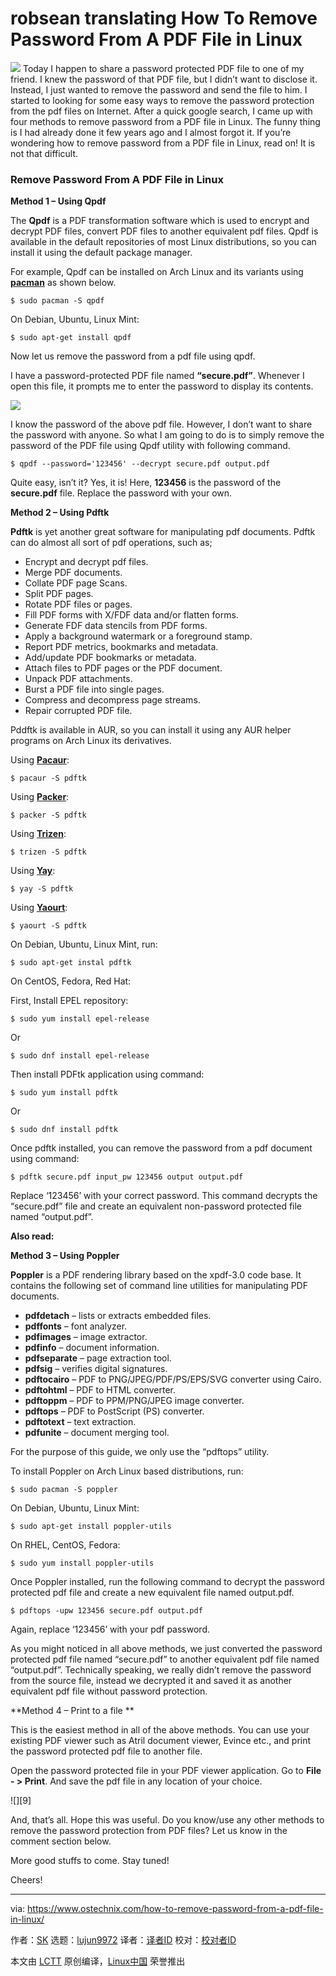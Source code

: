 robsean translating
How To Remove Password From A PDF File in Linux
======

![](https://www.ostechnix.com/wp-content/uploads/2018/04/Remove-Password-From-A-PDF-File-720x340.png)
Today I happen to share a password protected PDF file to one of my friend. I knew the password of that PDF file, but I didn’t want to disclose it. Instead, I just wanted to remove the password and send the file to him. I started to looking for some easy ways to remove the password protection from the pdf files on Internet. After a quick google search, I came up with four methods to remove password from a PDF file in Linux. The funny thing is I had already done it few years ago and I almost forgot it. If you’re wondering how to remove password from a PDF file in Linux, read on! It is not that difficult.

### Remove Password From A PDF File in Linux

**Method 1 – Using Qpdf**

The **Qpdf** is a PDF transformation software which is used to encrypt and decrypt PDF files, convert PDF files to another equivalent pdf files. Qpdf is available in the default repositories of most Linux distributions, so you can install it using the default package manager.

For example, Qpdf can be installed on Arch Linux and its variants using [**pacman**][1] as shown below.
```
$ sudo pacman -S qpdf

```

On Debian, Ubuntu, Linux Mint:
```
$ sudo apt-get install qpdf

```

Now let us remove the password from a pdf file using qpdf.

I have a password-protected PDF file named **“secure.pdf”**. Whenever I open this file, it prompts me to enter the password to display its contents.

![][3]

I know the password of the above pdf file. However, I don’t want to share the password with anyone. So what I am going to do is to simply remove the password of the PDF file using Qpdf utility with following command.
```
$ qpdf --password='123456' --decrypt secure.pdf output.pdf

```

Quite easy, isn’t it? Yes, it is! Here, **123456** is the password of the **secure.pdf** file. Replace the password with your own.

**Method 2 – Using Pdftk**

**Pdftk** is yet another great software for manipulating pdf documents. Pdftk can do almost all sort of pdf operations, such as;

  * Encrypt and decrypt pdf files.
  * Merge PDF documents.
  * Collate PDF page Scans.
  * Split PDF pages.
  * Rotate PDF files or pages.
  * Fill PDF forms with X/FDF data and/or flatten forms.
  * Generate FDF data stencils from PDF forms.
  * Apply a background watermark or a foreground stamp.
  * Report PDF metrics, bookmarks and metadata.
  * Add/update PDF bookmarks or metadata.
  * Attach files to PDF pages or the PDF document.
  * Unpack PDF attachments.
  * Burst a PDF file into single pages.
  * Compress and decompress page streams.
  * Repair corrupted PDF file.



Pddftk is available in AUR, so you can install it using any AUR helper programs on Arch Linux its derivatives.

Using [**Pacaur**][4]:
```
$ pacaur -S pdftk

```

Using [**Packer**][5]:
```
$ packer -S pdftk

```

Using [**Trizen**][6]:
```
$ trizen -S pdftk

```

Using [**Yay**][7]:
```
$ yay -S pdftk

```

Using [**Yaourt**][8]:
```
$ yaourt -S pdftk

```

On Debian, Ubuntu, Linux Mint, run:
```
$ sudo apt-get instal pdftk

```

On CentOS, Fedora, Red Hat:

First, Install EPEL repository:
```
$ sudo yum install epel-release

```

Or
```
$ sudo dnf install epel-release

```

Then install PDFtk application using command:
```
$ sudo yum install pdftk

```

Or
```
$ sudo dnf install pdftk

```

Once pdftk installed, you can remove the password from a pdf document using command:
```
$ pdftk secure.pdf input_pw 123456 output output.pdf

```

Replace ‘123456’ with your correct password. This command decrypts the “secure.pdf” file and create an equivalent non-password protected file named “output.pdf”.

**Also read:**

**Method 3 – Using Poppler**

**Poppler** is a PDF rendering library based on the xpdf-3.0 code base. It contains the following set of command line utilities for manipulating PDF documents.

  * **pdfdetach** – lists or extracts embedded files.
  * **pdffonts** – font analyzer.
  * **pdfimages** – image extractor.
  * **pdfinfo** – document information.
  * **pdfseparate** – page extraction tool.
  * **pdfsig** – verifies digital signatures.
  * **pdftocairo** – PDF to PNG/JPEG/PDF/PS/EPS/SVG converter using Cairo.
  * **pdftohtml** – PDF to HTML converter.
  * **pdftoppm** – PDF to PPM/PNG/JPEG image converter.
  * **pdftops** – PDF to PostScript (PS) converter.
  * **pdftotext** – text extraction.
  * **pdfunite** – document merging tool.



For the purpose of this guide, we only use the “pdftops” utility.

To install Poppler on Arch Linux based distributions, run:
```
$ sudo pacman -S poppler

```

On Debian, Ubuntu, Linux Mint:
```
$ sudo apt-get install poppler-utils

```

On RHEL, CentOS, Fedora:
```
$ sudo yum install poppler-utils

```

Once Poppler installed, run the following command to decrypt the password protected pdf file and create a new equivalent file named output.pdf.
```
$ pdftops -upw 123456 secure.pdf output.pdf

```

Again, replace ‘123456’ with your pdf password.

As you might noticed in all above methods, we just converted the password protected pdf file named “secure.pdf” to another equivalent pdf file named “output.pdf”. Technically speaking, we really didn’t remove the password from the source file, instead we decrypted it and saved it as another equivalent pdf file without password protection.

**Method 4 – Print to a file
**

This is the easiest method in all of the above methods. You can use your existing PDF viewer such as Atril document viewer, Evince etc., and print the password protected pdf file to another file.

Open the password protected file in your PDF viewer application. Go to **File - > Print**. And save the pdf file in any location of your choice.

![][9]

And, that’s all. Hope this was useful. Do you know/use any other methods to remove the password protection from PDF files? Let us know in the comment section below.

More good stuffs to come. Stay tuned!

Cheers!



--------------------------------------------------------------------------------

via: https://www.ostechnix.com/how-to-remove-password-from-a-pdf-file-in-linux/

作者：[SK][a]
选题：[lujun9972](https://github.com/lujun9972)
译者：[译者ID](https://github.com/译者ID)
校对：[校对者ID](https://github.com/校对者ID)

本文由 [LCTT](https://github.com/LCTT/TranslateProject) 原创编译，[Linux中国](https://linux.cn/) 荣誉推出

[a]:https://www.ostechnix.com/author/sk/
[1]:https://www.ostechnix.com/getting-started-pacman/
[2]:data:image/gif;base64,R0lGODlhAQABAIAAAAAAAP///yH5BAEAAAAALAAAAAABAAEAAAIBRAA7
[3]:http://www.ostechnix.com/wp-content/uploads/2018/04/Remove-Password-From-A-PDF-File-1.png
[4]:https://www.ostechnix.com/install-pacaur-arch-linux/
[5]:https://www.ostechnix.com/install-packer-arch-linux-2/
[6]:https://www.ostechnix.com/trizen-lightweight-aur-package-manager-arch-based-systems/
[7]:https://www.ostechnix.com/yay-found-yet-another-reliable-aur-helper/
[8]:https://www.ostechnix.com/install-yaourt-arch-linux/
